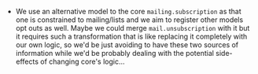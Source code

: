 - We use an alternative model to the core `mailing.subscription` as that one is
  constrained to mailing/lists and we aim to register other models opt outs as well.
  Maybe we could merge `mail.unsubscription` with it but it requires such a
  transformation that is like replacing it completely with our own logic, so we'd be
  just avoiding to have these two sources of information while we'd be probably dealing
  with the potential side-effects of changing core's logic...
